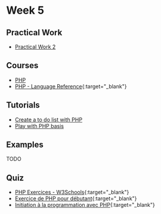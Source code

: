 # Week 5

## Practical Work

- [Practical Work 2](/web-course/practical-works/practical-work-2/)

## Courses

- [PHP](/web-course/courses/php/)
- [PHP - Language Reference](https://www.php.net/manual/en/langref.php){:target="_blank"}

## Tutorials

- [Create a to do list with PHP](/web-course/tutorials/create-a-todo-list-with-php/)
- [Play with PHP basis](/web-course/tutorials/play-with-php-basis/)

## Examples

TODO

## Quiz

- [PHP Exercices - W3Schools](https://www.w3schools.com/php/exercise.asp){:target="_blank"}
- [Exercice de PHP pour débutant](https://www.codingame.com/playgrounds/32339/exercices-de-php-pour-debutant){:target="_blank"}
- [Initiation à la programmation avec PHP](https://www.codingame.com/playgrounds/98407/initiation-a-la-programmation-avec-php-script){:target="_blank"}
